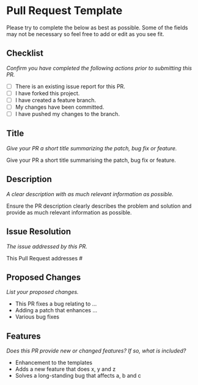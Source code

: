 # Pull Request Template

Please try to complete the below as best as possible. Some of the
fields may not be necessary so feel free to add or edit as you
see fit.

## Checklist

*Confirm you have completed the following actions prior to submitting this PR.*

* [ ] There is an existing issue report for this PR.
* [ ] I have forked this project.
* [ ] I have created a feature branch.
* [ ] My changes have been committed.
* [ ] I have pushed my changes to the branch.

## Title

*Give your PR a short title summarizing the patch, bug fix or feature.*

Give your PR a short title summarising the patch, bug fix or feature.

## Description

*A clear description with as much relevant information as possible.*

Ensure the PR description clearly describes the problem and solution
and provide as much relevant information as possible.

## Issue Resolution

*The issue addressed by this PR.*

This Pull Request addresses #

## Proposed Changes

*List your proposed changes.*

* This PR fixes a bug relating to ...
* Adding a patch that enhances ...
* Various bug fixes

## Features

*Does this PR provide new or changed features? If so, what is included?*

* Enhancement to the templates
* Adds a new feature that does x, y and z
* Solves a long-standing bug that affects a, b and c
